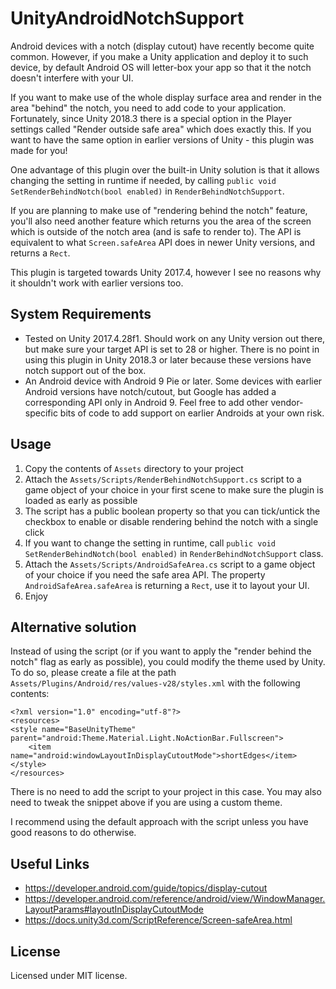 # UnityAndroidNotchSupport
Android devices with a notch (display cutout) have recently become quite common. However, if you make a Unity application and deploy it to such device, by default Android OS will letter-box your app so that it the notch doesn't interfere with your UI.

If you want to make use of the whole display surface area and render in the area "behind" the notch, you need to add code to your application. Fortunately, since Unity 2018.3 there is a special option in the Player settings called "Render outside safe area" which does exactly this. If you want to have the same option in earlier versions of Unity - this plugin was made for you!

One advantage of this plugin over the built-in Unity solution is that it allows changing the setting in runtime if needed, by calling `public void SetRenderBehindNotch(bool enabled)` in `RenderBehindNotchSupport`.

If you are planning to make use of "rendering behind the notch" feature, you'll also need another feature which returns you the area of the screen which is outside of the notch area (and is safe to render to). The API is equivalent to what `Screen.safeArea` API does in newer Unity versions, and returns a `Rect`.

This plugin is targeted towards Unity 2017.4, however I see no reasons why it shouldn't work with earlier versions too.

## System Requirements
-	Tested on Unity 2017.4.28f1. Should work on any Unity version out there, but make sure your target API is set to 28 or higher. There is no point in using this plugin in Unity 2018.3 or later because these versions have notch support out of the box.
-	An Android device with Android 9 Pie or later. Some devices with earlier Android versions have notch/cutout, but Google has added a corresponding API only in Android 9. Feel free to add other vendor-specific bits of code to add support on earlier Androids at your own risk.

## Usage
1.	Copy the contents of `Assets` directory to your project
2.	Attach the `Assets/Scripts/RenderBehindNotchSupport.cs` script to a game object of your choice in your first scene to make sure the plugin is loaded as early as possible
3.	The script has a public boolean property so that you can tick/untick the checkbox to enable or disable rendering behind the notch with a single click
4.	If you want to change the setting in runtime, call `public void SetRenderBehindNotch(bool enabled)` in `RenderBehindNotchSupport` class.
5.	Attach the `Assets/Scripts/AndroidSafeArea.cs` script to a game object of your choice if you need the safe area API. The property `AndroidSafeArea.safeArea` is returning a `Rect`, use it to layout your UI.
5.	Enjoy

## Alternative solution
Instead of using the script (or if you want to apply the "render behind the notch" flag as early as possible), you could modify the theme used by Unity. To do so, please create a file at the path `Assets/Plugins/Android/res/values-v28/styles.xml` with the following contents:
```
<?xml version="1.0" encoding="utf-8"?>
<resources>
<style name="BaseUnityTheme" parent="android:Theme.Material.Light.NoActionBar.Fullscreen">
	<item name="android:windowLayoutInDisplayCutoutMode">shortEdges</item>
</style>
</resources>
```

There is no need to add the script to your project in this case. You may also need to tweak the snippet above if you are using a custom theme.

I recommend using the default approach with the script unless you have good reasons to do otherwise.

## Useful Links
-	https://developer.android.com/guide/topics/display-cutout
-	https://developer.android.com/reference/android/view/WindowManager.LayoutParams#layoutInDisplayCutoutMode
-	https://docs.unity3d.com/ScriptReference/Screen-safeArea.html

## License
Licensed under MIT license.
